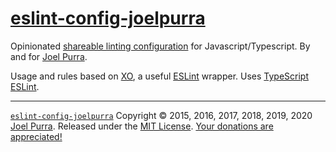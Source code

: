 # [eslint-config-joelpurra](https://joelpurra.com/projects/eslint-config-joelpurra/)

Opinionated [shareable linting configuration](https://eslint.org/docs/developer-guide/shareable-configs) for Javascript/Typescript. By and for [Joel Purra](https://joelpurra.com/).

Usage and rules based on [XO](https://github.com/xojs/xo), a useful [ESLint](https://eslint.org/) wrapper. Uses [TypeScript ESLint](https://github.com/typescript-eslint).

---

[`eslint-config-joelpurra`](https://joelpurra.com/projects/eslint-config-joelpurra/) Copyright &copy; 2015, 2016, 2017, 2018, 2019, 2020 [Joel Purra](https://joelpurra.com/). Released under the [MIT License](https://en.wikipedia.org/wiki/MIT_License). [Your donations are appreciated!](https://joelpurra.com/donate/)
